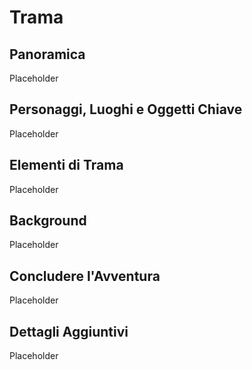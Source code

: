 # Trama 

## Panoramica

Placeholder

## Personaggi, Luoghi e Oggetti Chiave

Placeholder

## Elementi di Trama

Placeholder

## Background

Placeholder

## Concludere l'Avventura

Placeholder

## Dettagli Aggiuntivi 

Placeholder